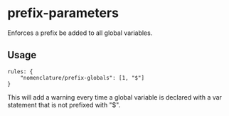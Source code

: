 prefix-parameters
=================

Enforces a prefix be added to all global variables.

Usage
-----

```
rules: {
    "nomenclature/prefix-globals": [1, "$"]
}
```
This will add a warning every time a global variable is declared with a var statement that is not prefixed with "$".